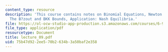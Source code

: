 ```yaml
---
content_type: resource
description: 'This course contains notes on Binomial Equations, Newton Polytopes,
  The B?zout and BKK Bounds, Application: Nash Equilibria.'
file: https://ol-ocw-studio-app-production.s3.amazonaws.com/courses/6-972-algebraic-techniques-and-semidefinite-optimization-spring-2006/75b47d922ee570b2634b3a50baf2e358_lecture_09.pdf
file_type: application/pdf
resourcetype: Document
title: lecture_09.pdf
uid: 75b47d92-2ee5-70b2-634b-3a50baf2e358
---
```

